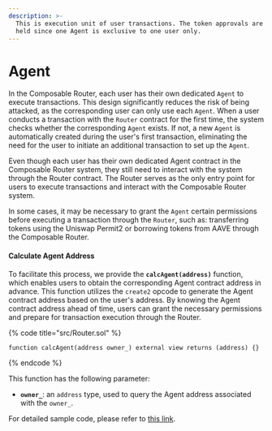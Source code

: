 ```yaml
---
description: >-
  This is execution unit of user transactions. The token approvals are securely
  held since one Agent is exclusive to one user only.
---
```


# Agent

In the Composable Router, each user has their own dedicated `Agent` to execute transactions. This design significantly reduces the risk of being attacked, as the corresponding user can only use each `Agent`. When a user conducts a transaction with the `Router` contract for the first time, the system checks whether the corresponding `Agent` exists. If not, a new `Agent` is automatically created during the user's first transaction, eliminating the need for the user to initiate an additional transaction to set up the `Agent`.

Even though each user has their own dedicated Agent contract in the Composable Router system, they still need to interact with the system through the Router contract. The Router serves as the only entry point for users to execute transactions and interact with the Composable Router system.

In some cases, it may be necessary to grant the `Agent` certain permissions before executing a transaction through the `Router`, such as: transferring tokens using the Uniswap Permit2 or borrowing tokens from AAVE through the Composable Router.

#### Calculate Agent Address

To facilitate this process, we provide the **`calcAgent(address)`** function, which enables users to obtain the corresponding Agent contract address in advance. This function utilizes the `create2` opcode to generate the Agent contract address based on the user's address. By knowing the Agent contract address ahead of time, users can grant the necessary permissions and prepare for transaction execution through the Router.

{% code title="src/Router.sol" %}
```solidity
function calcAgent(address owner_) external view returns (address) {}
```
{% endcode %}

This function has the following parameter:

* **`owner_`**: an `address` type, used to query the Agent address associated with the `owner_`.

For detailed sample code, please refer to [this link](https://github.com/dinngo/composable-router-contract/blob/release/v0.1.0-ethtaipei/test/utils/SpenderPermitUtils.sol#L48).
